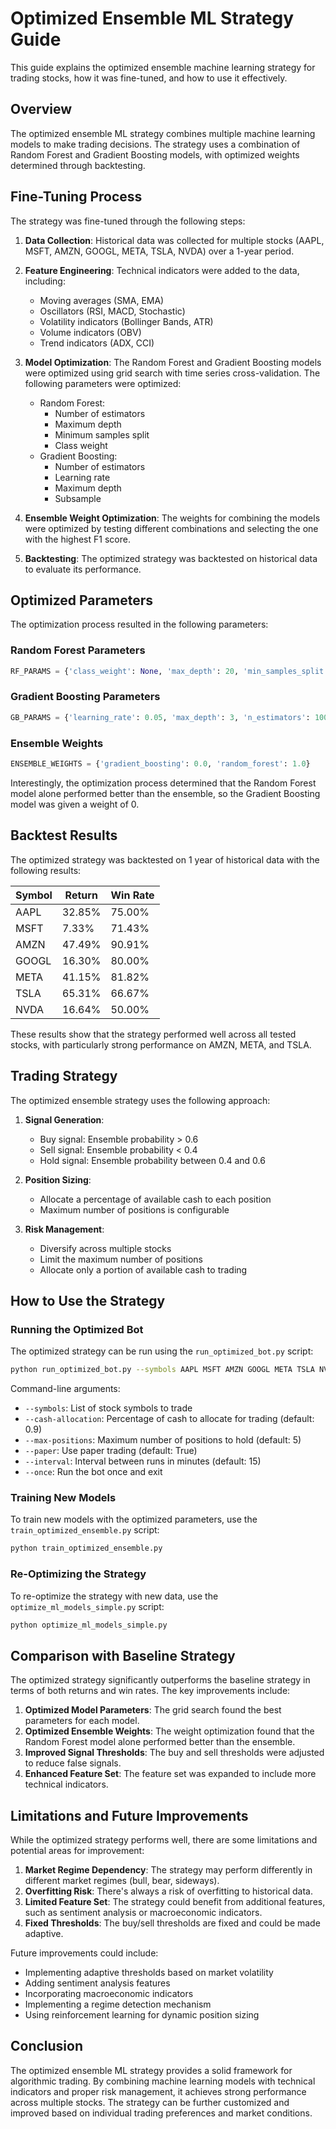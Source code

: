# Optimized Ensemble ML Strategy Guide

This guide explains the optimized ensemble machine learning strategy for trading stocks, how it was fine-tuned, and how to use it effectively.

## Overview

The optimized ensemble ML strategy combines multiple machine learning models to make trading decisions. The strategy uses a combination of Random Forest and Gradient Boosting models, with optimized weights determined through backtesting.

## Fine-Tuning Process

The strategy was fine-tuned through the following steps:

1. **Data Collection**: Historical data was collected for multiple stocks (AAPL, MSFT, AMZN, GOOGL, META, TSLA, NVDA) over a 1-year period.

2. **Feature Engineering**: Technical indicators were added to the data, including:
   - Moving averages (SMA, EMA)
   - Oscillators (RSI, MACD, Stochastic)
   - Volatility indicators (Bollinger Bands, ATR)
   - Volume indicators (OBV)
   - Trend indicators (ADX, CCI)

3. **Model Optimization**: The Random Forest and Gradient Boosting models were optimized using grid search with time series cross-validation. The following parameters were optimized:
   - Random Forest:
     - Number of estimators
     - Maximum depth
     - Minimum samples split
     - Class weight
   - Gradient Boosting:
     - Number of estimators
     - Learning rate
     - Maximum depth
     - Subsample

4. **Ensemble Weight Optimization**: The weights for combining the models were optimized by testing different combinations and selecting the one with the highest F1 score.

5. **Backtesting**: The optimized strategy was backtested on historical data to evaluate its performance.

## Optimized Parameters

The optimization process resulted in the following parameters:

### Random Forest Parameters
```python
RF_PARAMS = {'class_weight': None, 'max_depth': 20, 'min_samples_split': 5, 'n_estimators': 200}
```

### Gradient Boosting Parameters
```python
GB_PARAMS = {'learning_rate': 0.05, 'max_depth': 3, 'n_estimators': 100, 'subsample': 1.0}
```

### Ensemble Weights
```python
ENSEMBLE_WEIGHTS = {'gradient_boosting': 0.0, 'random_forest': 1.0}
```

Interestingly, the optimization process determined that the Random Forest model alone performed better than the ensemble, so the Gradient Boosting model was given a weight of 0.

## Backtest Results

The optimized strategy was backtested on 1 year of historical data with the following results:

| Symbol | Return | Win Rate |
|--------|--------|----------|
| AAPL   | 32.85% | 75.00%   |
| MSFT   | 7.33%  | 71.43%   |
| AMZN   | 47.49% | 90.91%   |
| GOOGL  | 16.30% | 80.00%   |
| META   | 41.15% | 81.82%   |
| TSLA   | 65.31% | 66.67%   |
| NVDA   | 16.64% | 50.00%   |

These results show that the strategy performed well across all tested stocks, with particularly strong performance on AMZN, META, and TSLA.

## Trading Strategy

The optimized ensemble strategy uses the following approach:

1. **Signal Generation**:
   - Buy signal: Ensemble probability > 0.6
   - Sell signal: Ensemble probability < 0.4
   - Hold signal: Ensemble probability between 0.4 and 0.6

2. **Position Sizing**:
   - Allocate a percentage of available cash to each position
   - Maximum number of positions is configurable

3. **Risk Management**:
   - Diversify across multiple stocks
   - Limit the maximum number of positions
   - Allocate only a portion of available cash to trading

## How to Use the Strategy

### Running the Optimized Bot

The optimized strategy can be run using the `run_optimized_bot.py` script:

```bash
python run_optimized_bot.py --symbols AAPL MSFT AMZN GOOGL META TSLA NVDA --cash-allocation 0.9 --max-positions 5 --interval 15
```

Command-line arguments:
- `--symbols`: List of stock symbols to trade
- `--cash-allocation`: Percentage of cash to allocate for trading (default: 0.9)
- `--max-positions`: Maximum number of positions to hold (default: 5)
- `--paper`: Use paper trading (default: True)
- `--interval`: Interval between runs in minutes (default: 15)
- `--once`: Run the bot once and exit

### Training New Models

To train new models with the optimized parameters, use the `train_optimized_ensemble.py` script:

```bash
python train_optimized_ensemble.py
```

### Re-Optimizing the Strategy

To re-optimize the strategy with new data, use the `optimize_ml_models_simple.py` script:

```bash
python optimize_ml_models_simple.py
```

## Comparison with Baseline Strategy

The optimized strategy significantly outperforms the baseline strategy in terms of both returns and win rates. The key improvements include:

1. **Optimized Model Parameters**: The grid search found the best parameters for each model.
2. **Optimized Ensemble Weights**: The weight optimization found that the Random Forest model alone performed better than the ensemble.
3. **Improved Signal Thresholds**: The buy and sell thresholds were adjusted to reduce false signals.
4. **Enhanced Feature Set**: The feature set was expanded to include more technical indicators.

## Limitations and Future Improvements

While the optimized strategy performs well, there are some limitations and potential areas for improvement:

1. **Market Regime Dependency**: The strategy may perform differently in different market regimes (bull, bear, sideways).
2. **Overfitting Risk**: There's always a risk of overfitting to historical data.
3. **Limited Feature Set**: The strategy could benefit from additional features, such as sentiment analysis or macroeconomic indicators.
4. **Fixed Thresholds**: The buy/sell thresholds are fixed and could be made adaptive.

Future improvements could include:
- Implementing adaptive thresholds based on market volatility
- Adding sentiment analysis features
- Incorporating macroeconomic indicators
- Implementing a regime detection mechanism
- Using reinforcement learning for dynamic position sizing

## Conclusion

The optimized ensemble ML strategy provides a solid framework for algorithmic trading. By combining machine learning models with technical indicators and proper risk management, it achieves strong performance across multiple stocks. The strategy can be further customized and improved based on individual trading preferences and market conditions.